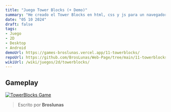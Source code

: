 ```yaml
---
title: "Juego Tower Blocks (+ Demo)"
summary: "He creado el Tower Blocks en html, css y js para un navegador"
date: "05 10 2024"
draft: false
tags:
- Juego
- 2D
- Desktop
- Android
demoUrl: https://games-broslunas.vercel.app/11-towerblocks/
repoUrl: https://github.com/BrosLunas/Web-Page/tree/main/11-towerblocks/
wikiUrl: /wiki/juegos/2d/towerblocks/
---
```


## Gameplay
[![TowerBlocks Game](/img/games/towerblocks.png)](/video/gameplay/towerblocks.mp4)

> Escrito por **Broslunas**